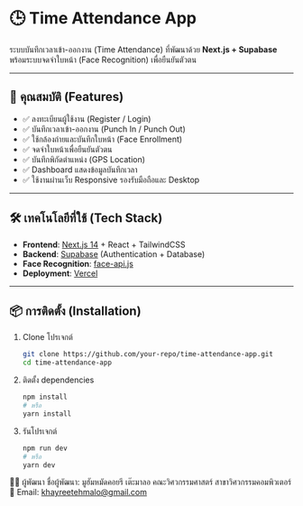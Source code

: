 # 🕒 Time Attendance App

ระบบบันทึกเวลาเข้า-ออกงาน (Time Attendance) ที่พัฒนาด้วย **Next.js + Supabase**  
พร้อมระบบจดจำใบหน้า (Face Recognition) เพื่อยืนยันตัวตน

---

## 🚀 คุณสมบัติ (Features)

- ✅ ลงทะเบียนผู้ใช้งาน (Register / Login)  
- ✅ บันทึกเวลาเข้า-ออกงาน (Punch In / Punch Out)  
- ✅ ใช้กล้องถ่ายและบันทึกใบหน้า (Face Enrollment)  
- ✅ จดจำใบหน้าเพื่อยืนยันตัวตน  
- ✅ บันทึกพิกัดตำแหน่ง (GPS Location)  
- ✅ Dashboard แสดงข้อมูลบันทึกเวลา  
- ✅ ใช้งานผ่านเว็บ Responsive รองรับมือถือและ Desktop  

---

## 🛠️ เทคโนโลยีที่ใช้ (Tech Stack)

- **Frontend**: [Next.js 14](https://nextjs.org/) + React + TailwindCSS  
- **Backend**: [Supabase](https://supabase.com/) (Authentication + Database)  
- **Face Recognition**: [face-api.js](https://github.com/justadudewhohacks/face-api.js)  
- **Deployment**: [Vercel](https://vercel.com/)  

---

## 📦 การติดตั้ง (Installation)

1. Clone โปรเจกต์
   ```bash
   git clone https://github.com/your-repo/time-attendance-app.git
   cd time-attendance-app
2. ติดตั้ง dependencies
   ```bash
   npm install
   # หรือ
   yarn install
4. รันโปรเจกต์
   ```bash
   npm run dev
   # หรือ
   yarn dev

👨‍💻 ผู้พัฒนา
  ชื่อผู้พัฒนา: มูฮัมหมัดคอยรี เต๊ะมาลอ
  คณะวิศวกรรมศาสตร์ สาขาวิศวกรรมคอมพิวเตอร์
  📧 Email: khayreetehmalo@gmail.com

